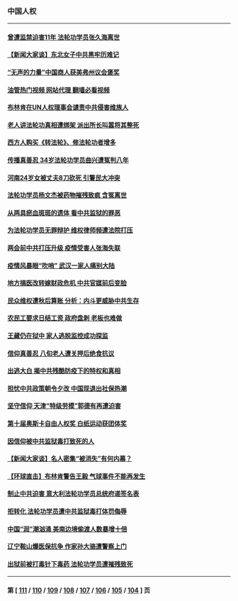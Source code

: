 ### 中国人权
---
#### [曾遭监禁迫害11年 法轮功学员张久海离世](../../pages/ncid278/n13941569.md?03040845) 
#### [【新闻大家谈】东北女子中共黑牢历难记](../../pages/ncid278/n13942450.md?03040845) 
#### [“无声的力量”中国商人获美弗州议会褒奖](../../pages/ncid278/n13941208.md?03040845) 
#### [油管热门视频 网站代理 翻墙必看视频](http://138.2.39.72:81/youtube.html?epic-marker?03040845)
#### [布林肯在UN人权理事会谴责中共侵害维族人](../../pages/ncid278/n13941841.md?03040845) 
#### [老人讲法轮功真相遭绑架 派出所长叫嚣将其整死](../../pages/ncid278/n13939553.md?03040845) 
#### [西方人购买《转法轮》、修法轮功者增多](../../pages/ncid278/n13939369.md?03040845) 
#### [传播真善忍 34岁法轮功学员曲兴遭冤判八年](../../pages/ncid278/n13939536.md?03040845) 
#### [河南24岁女被丈夫8刀砍死 引警民大冲突](../../pages/ncid278/n13939491.md?03040845) 
#### [法轮功学员杨文杰被药物摧残致疯 含冤离世](../../pages/ncid278/n13938659.md?03040845) 
#### [从两具瘀血斑斑的遗体 看中共监狱的罪恶](../../pages/ncid278/n13936388.md?03040845) 
#### [为法轮功学员无罪辩护 维权律师频遭法院打压](../../pages/ncid278/n13937296.md?03040845) 
#### [两会前中共打压升级 疫情受害人张海失联](../../pages/ncid278/n13938299.md?03040845) 
#### [疫情风暴眼“吹哨” 武汉一家人痛别大陆](../../pages/ncid278/n13937906.md?03040845) 
#### [地方搞医改转嫁财政危机 中共官媒前后变脸](../../pages/ncid278/n13937798.md?03040845) 
#### [民众维权遭秋后算账 分析：内斗更威胁中共生存](../../pages/ncid278/n13937839.md?03040845) 
#### [农民工要求日结工资 政府盘剥 老板也难做](../../pages/ncid278/n13936819.md?03040845) 
#### [王藏仍在狱中 家人逃脱监控成功探监](../../pages/ncid278/n13937190.md?03040845) 
#### [信仰真善忍 八旬老人遭关押后绝食抗议](../../pages/ncid278/n13935787.md?03040845) 
#### [出逃大白 揭中共残酷防疫下的特权和真相](../../pages/ncid278/n13936151.md?03040845) 
#### [担忧中共政策朝令夕改 中国现退出社保热潮](../../pages/ncid278/n13935078.md?03040845) 
#### [坚守信仰 天津“特级劳模”郭德有再遭迫害](../../pages/ncid278/n13934725.md?03040845) 
#### [第十届奥斯卡自由人权奖 白纸运动获团体奖](../../pages/ncid278/n13934490.md?03040845) 
#### [因信仰被中共监狱毒打致死的人](../../pages/ncid278/n13934141.md?03040845) 
#### [【新闻大家谈】名人密集“被消失”有何内幕？](../../pages/ncid278/n13934185.md?03040845) 
#### [【环球直击】布林肯警告王毅 气球事件不能再发生](../../pages/ncid278/n13933164.md?03040845) 
#### [制止中共迫害 意大利法轮功学员总统府递签名表](../../pages/ncid278/n13933726.md?03040845) 
#### [拒转化 法轮功学员遭中共监狱毒打体罚侮辱](../../pages/ncid278/n13928989.md?03040845) 
#### [中国“润”潮汹涌 美南边境偷渡人数暴增十倍](../../pages/ncid278/n13933536.md?03040845) 
#### [辽宁鞍山爆医保抗争 作家孙大骆遭警察上门](../../pages/ncid278/n13932231.md?03040845) 
#### [出狱前被打毒针下毒药 法轮功学员遭摧残致死](../../pages/ncid278/n13931976.md?03040845) 

---
#### 第 [ [111](./111.md?03040845) / [110](./110.md?03040845) / [109](./109.md?03040845) / [108](./108.md?03040845) / [107](./107.md?03040845) / [106](./106.md?03040845) / [105](./105.md?03040845) / [104](./104.md?03040845) ] 页
